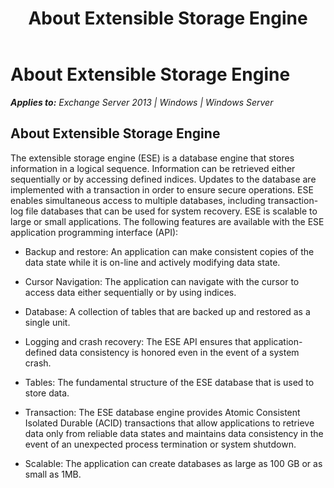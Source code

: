 ﻿---
title: About Extensible Storage Engine
TOCTitle: About Extensible Storage Engine
ms:assetid: 06d1526e-169d-4677-b409-2ed415287de6
ms:mtpsurl: https://msdn.microsoft.com/library/Gg269181(v=EXCHG.10)
ms:contentKeyID: 32765484
ms.date: 04/11/2016
ms.topic: article
---

# About Extensible Storage Engine


_**Applies to:** Exchange Server 2013 | Windows | Windows Server_

## About Extensible Storage Engine

The extensible storage engine (ESE) is a database engine that stores information in a logical sequence. Information can be retrieved either sequentially or by accessing defined indices. Updates to the database are implemented with a transaction in order to ensure secure operations. ESE enables simultaneous access to multiple databases, including transaction-log file databases that can be used for system recovery. ESE is scalable to large or small applications. The following features are available with the ESE application programming interface (API):

  - Backup and restore: An application can make consistent copies of the data state while it is on-line and actively modifying data state.

  - Cursor Navigation: The application can navigate with the cursor to access data either sequentially or by using indices.

  - Database: A collection of tables that are backed up and restored as a single unit.

  - Logging and crash recovery: The ESE API ensures that application-defined data consistency is honored even in the event of a system crash.

  - Tables: The fundamental structure of the ESE database that is used to store data.

  - Transaction: The ESE database engine provides Atomic Consistent Isolated Durable (ACID) transactions that allow applications to retrieve data only from reliable data states and maintains data consistency in the event of an unexpected process termination or system shutdown.

  - Scalable: The application can create databases as large as 100 GB or as small as 1MB.

